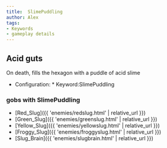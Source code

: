 ```yaml
---
title:  SlimePuddling
author: Alex
tags:
- Keywords
- gameplay details
---                               
```






## Acid guts
On death, fills the hexagon with a puddle of acid slime
* Configuration: * Keyword:SlimePuddling
### gobs with SlimePuddling
- [Red_Slug]({{ 'enemies/redslug.html' | relative_url }})
- [Green_Slug]({{ 'enemies/greenslug.html' | relative_url }})
- [Yellow_Slug]({{ 'enemies/yellowslug.html' | relative_url }})
- [Froggy_Slug]({{ 'enemies/froggyslug.html' | relative_url }})
- [Slug_Brain]({{ 'enemies/slugbrain.html' | relative_url }})


